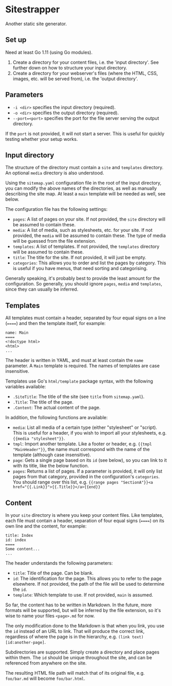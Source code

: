 Sitestrapper
============

Another static site generator.

Set up
------

Need at least Go 1.11 (using Go modules).

1. Create a directory for your content files, i.e. the 'input directory'.  See further down on how to structure your 
input directory.
2. Create a directory for your webserver's files (where the HTML, CSS, images, etc. will be served from), i.e. the 
'output directory'.

Parameters
----------

* `-i <dir>` specifies the input directory (required).
* `-o <dir>` specifies the output directory (required).
* `--port=<port>` specifies the port for the file server serving the output directory.

If the `port` is not provided, it will not start a server.  This is useful for quickly testing whether your setup works.

Input directory
---------------

The structure of the directory must contain a `site` and `templates` directory.  An optional `media` directory is also 
understood.

Using the `sitemap.yaml` configuration file in the root of the input directory, you can modify the above names of the 
directories, as well as manually describing the site map.  At least a `main` template will be needed as well, see below.

The configuration file has the following settings:

* `pages`: A list of pages on your site.  If not provided, the `site` directory will be assumed to contain these.
* `media`: A list of media, such as stylesheets, etc. for your site.  If not provided, the `media` will be assumed to
contain these.  The type of media will be guessed from the file extension.
* `templates`: A list of templates.  If not provided, the `templates` directory will be assumed to contain these.
* `title`: The title for the site.  If not provided, it will just be empty.
* `categories`: This allows you to order and list the pages by category.  This is useful if you have menus, that need
sorting and categorising.

Generally speaking, it's probably best to provide the least amount for the configuration.  So generally, you should
ignore `pages`, `media` and `templates`, since they can usually be inferred.

Templates
---------

All templates must contain a header, separated by four equal signs on a line (`====`) and then the template itself, for
example:

    name: Main
    ====
    <!doctype html>
    <html>
    ...

The header is written in YAML, and must at least contain the `name` parameter.  A `Main` template is required.  The
names of templates are case insensitive.

Templates use Go's `html/template` package syntax, with the following variables available:

* `.SiteTitle`: The title of the site (see `title` from `sitemap.yaml`).
* `.Title`: The title of the page.
* `.Content`: The actual content of the page.

In addition, the following functions are available:

* `media`: List all media of a certain type (either "stylesheet" or "script).  This is useful for a header, if you wish
to import all your stylesheets, e.g. `{{media "stylesheet"}}`.
* `tmpl`: Import another template.  Like a footer or header, e.g. `{{tmpl "MainHeader"}}`, the name must correspond with
the name of the template (although case insensitive).
* `page`: Gets a single page based on its `id` (see below), so you can link to it with its title, like the below
function.
* `pages`: Returns a list of pages.  If a parameter is provided, it will only list pages from that category, provided in
the configuration's `categories`.  You should range over this list, e.g. 
`{{range pages "SectionA"}}<a href="{{.Link}}">{{.Title}}</a>{{end}}`

Content
-------

In your `site` directory is where you keep your content files.  Like templates, each file must contain a header,
separation of four equal signs (`====`) on its own line and the content, for example:

    title: Index
    id: index
    ====
    Some content...
    ...

The header understands the following parameters:

* `title`: Title of the page.  Can be blank.
* `id`: The identification for the page.  This allows you to refer to the page elsewhere.  If not provided, the path of
  the file will be used to determine the `id`.
* `template`: Which template to use.  If not provided, `main` is assumed.

So far, the content has to be written in Markdown.  In the future, more formats will be supported, but will be inferred
by the file extension, so it's wise to name your files `<page>.md` for now.

The only modification done to the Markdown is that when you link, you use the `id` instead of an URL to link.  That will
produce the correct link, regardless of where the page is in the hierarchy, e.g. `(link text)[id:another-page]`.

Subdirectories are supported.  Simply create a directory and place pages within them.  The `id` should be unique
throughout the site, and can be referenced from anywhere on the site.

The resulting HTML file path will match that of its original file, e.g. `foo/bar.md` will become `foo/bar.html`.